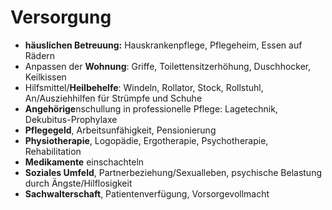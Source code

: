 # Versorgung

- **häuslichen Betreuung:** Hauskrankenpflege, Pflegeheim, Essen aufRädern- Anpassen der **Wohnung**: Griffe, Toilettensitzerhöhung, Duschhocker, Keilkissen- Hilfsmittel/**Heilbehelfe**: Windeln, Rollator, Stock, Rollstuhl, An/Ausziehhilfen für Strümpfe und Schuhe- **Angehörige**nschullung in professionelle Pflege: Lagetechnik, Dekubitus-Prophylaxe- **Pflegegeld**, Arbeitsunfähigkeit, Pensionierung- **Physiotherapie**, Logopädie, Ergotherapie, Psychotherapie, Rehabilitation- **Medikamente** einschachteln- **Soziales Umfeld**, Partnerbeziehung/Sexualleben, psychische Belastung durch Ängste/Hilflosigkeit - **Sachwalterschaft**, Patientenverfügung, Vorsorgevollmacht
